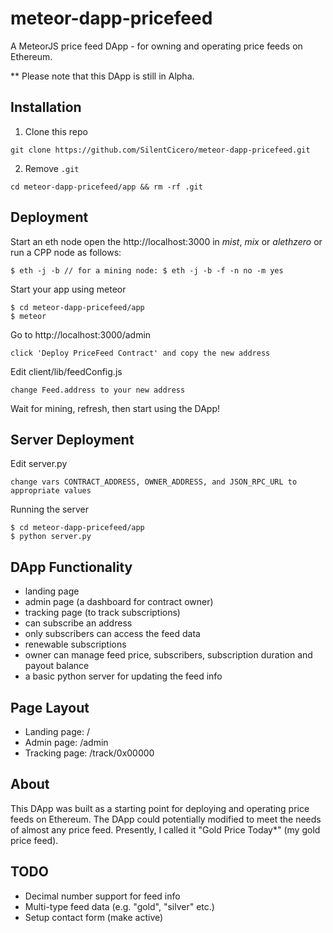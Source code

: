 # meteor-dapp-pricefeed
A MeteorJS price feed DApp - for owning and operating price feeds on Ethereum.

** Please note that this DApp is still in Alpha.

## <a name="installation"></a> Installation

1. Clone this repo

  `git clone https://github.com/SilentCicero/meteor-dapp-pricefeed.git`

2. Remove `.git`

  `cd meteor-dapp-pricefeed/app && rm -rf .git`

## <a name="deployment"></a> Deployment

Start an eth node open the http://localhost:3000 in *mist*, *mix* or *alethzero* or run a CPP node as follows:

    $ eth -j -b // for a mining node: $ eth -j -b -f -n no -m yes

Start your app using meteor

    $ cd meteor-dapp-pricefeed/app
    $ meteor

Go to http://localhost:3000/admin

    click 'Deploy PriceFeed Contract' and copy the new address

Edit client/lib/feedConfig.js

    change Feed.address to your new address

Wait for mining, refresh, then start using the DApp!

## <a name="server"></a> Server Deployment

Edit server.py

    change vars CONTRACT_ADDRESS, OWNER_ADDRESS, and JSON_RPC_URL to appropriate values

Running the server

    $ cd meteor-dapp-pricefeed/app
    $ python server.py

## <a name="functionality"></a> DApp Functionality
- landing page
- admin page (a dashboard for contract owner)
- tracking page (to track subscriptions)
- can subscribe an address
- only subscribers can access the feed data
- renewable subscriptions
- owner can manage feed price, subscribers, subscription duration and payout balance
- a basic python server for updating the feed info

## <a name="layout"></a> Page Layout
- Landing page: /
- Admin page: /admin
- Tracking page: /track/0x00000

## <a name="about"></a> About

This DApp was built as a starting point for deploying and operating price feeds on Ethereum. The DApp could potentially modified to meet the needs of almost any price feed. Presently, I called it "Gold Price Today*" (my gold price feed).

## <a name="todo"></a> TODO
- Decimal number support for feed info
- Multi-type feed data (e.g. "gold", "silver" etc.)
- Setup contact form (make active)
